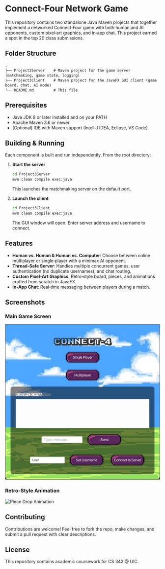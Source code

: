 # Connect‑Four Network Game

This repository contains two standalone Java Maven projects that together implement a networked Connect‑Four game with both human and AI opponents, custom pixel‑art graphics, and in‑app chat. This project earned a spot in the top 20 class submissions.

## Folder Structure

```
.
├── Project3Server    # Maven project for the game server (matchmaking, game state, logging)
├── Project3Client    # Maven project for the JavaFX GUI client (game board, chat, AI mode)
└── README.md         # This file
```

## Prerequisites

* Java JDK 8 or later installed and on your PATH
* Apache Maven 3.6 or newer
* (Optional) IDE with Maven support (IntelliJ IDEA, Eclipse, VS Code)

## Building & Running

Each component is built and run independently. From the root directory:

1. **Start the server**

   ```bash
   cd Project3Server
   mvn clean compile exec:java
   ```

   This launches the matchmaking server on the default port.

2. **Launch the client**

   ```bash
   cd Project3Client
   mvn clean compile exec:java
   ```

   The GUI window will open. Enter server address and username to connect.

## Features

* **Human vs. Human & Human vs. Computer**: Choose between online multiplayer or single‑player with a minimax AI opponent.
* **Thread‑Safe Server**: Handles multiple concurrent games, user authentication (no duplicate usernames), and chat routing.
* **Custom Pixel‑Art Graphics**: Retro‑style board, pieces, and animations crafted from scratch in JavaFX.
* **In‑App Chat**: Real‑time messaging between players during a match.

## Screenshots

### Main Game Screen

![Connect-Four Board in Play](assets/game.jpeg)

### Retro-Style Animation

![Piece Drop Animation](assets/demo.gif)

## Contributing

Contributions are welcome! Feel free to fork the repo, make changes, and submit a pull request with clear descriptions.

## License

This repository contains academic coursework for CS 342 @ UIC.
